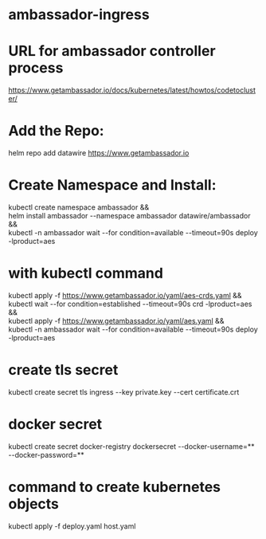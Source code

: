 # ambassador-ingress

# URL for ambassador controller process

https://www.getambassador.io/docs/kubernetes/latest/howtos/codetocluster/

# Add the Repo:
helm repo add datawire https://www.getambassador.io
 
# Create Namespace and Install:
kubectl create namespace ambassador && \
helm install ambassador --namespace ambassador datawire/ambassador && \
kubectl -n ambassador wait --for condition=available --timeout=90s deploy -lproduct=aes

# with kubectl command

kubectl apply -f https://www.getambassador.io/yaml/aes-crds.yaml && \
kubectl wait --for condition=established --timeout=90s crd -lproduct=aes && \
kubectl apply -f https://www.getambassador.io/yaml/aes.yaml && \
kubectl -n ambassador wait --for condition=available --timeout=90s deploy -lproduct=aes

# create tls secret

kubectl create secret tls ingress --key private.key --cert certificate.crt

# docker  secret 

kubectl create secret docker-registry dockersecret  --docker-username=** --docker-password=**

# command to create kubernetes objects

kubectl apply -f deploy.yaml  host.yaml
